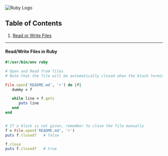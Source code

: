 ![Ruby Logo](https://findicons.com/files/icons/899/ruby_programming/256/ruby.png)

## Table of Contents
1. [Read or Write Files](https://github.com/ZeroSword-X/programming/tree/master/ruby/files#readwrites-files-in-ruby)

---

#### Read/Write Files in Ruby

```ruby
#!/usr/bin/env ruby

# Open and Read from files
# Note that the file will be automatically closed when the block terminates (if a block is given)

File.open('README.md', 'r') do |f|
   dummy = f

   while line = f.gets
      puts line
   end
end


# If a block is not given, remember to close the file manually
f = File.open('README.md', 'r')
puts f.closed?   # false

f.close
puts f.closed?   # true
```
